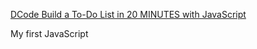 [DCode Build a To-Do List in 20 MINUTES with JavaScript](https://www.youtube.com/watch?v=cijPd-TXPn4&t=1044s)

My first JavaScript
